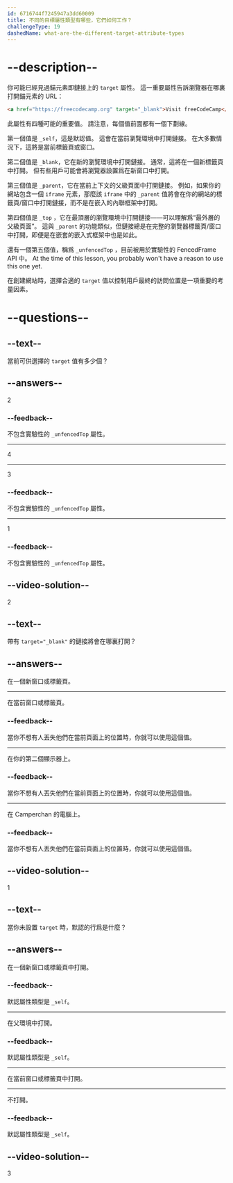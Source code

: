 ```yaml
---
id: 6716744f7245947a3dd60009
title: 不同的目標屬性類型有哪些，它們如何工作？
challengeType: 19
dashedName: what-are-the-different-target-attribute-types
---
```


# --description--

你可能已經見過錨元素即鏈接上的 `target` 屬性。 這一重要屬性告訴瀏覽器在哪裏打開錨元素的 URL：

```html
<a href="https://freecodecamp.org" target="_blank">Visit freeCodeCamp</a>
```

此屬性有四種可能的重要值。 請注意，每個值前面都有一個下劃線。

第一個值是 `_self`，這是默認值。 這會在當前瀏覽環境中打開鏈接。 在大多數情況下，這將是當前標籤頁或窗口。

第二個值是 `_blank`，它在新的瀏覽環境中打開鏈接。 通常，這將在一個新標籤頁中打開。 但有些用戶可能會將瀏覽器設置爲在新窗口中打開。

第三個值是 `_parent`，它在當前上下文的父級頁面中打開鏈接。 例如，如果你的網站包含一個 `iframe` 元素，那麼該 `iframe` 中的 `_parent` 值將會在你的網站的標籤頁/窗口中打開鏈接，而不是在嵌入的內聯框架中打開。

第四個值是 `_top` ，它在最頂層的瀏覽環境中打開鏈接——可以理解爲“最外層的父級頁面”。 這與 `_parent` 的功能類似，但鏈接總是在完整的瀏覽器標籤頁/窗口中打開，即便是在嵌套的嵌入式框架中也是如此。

還有一個第五個值，稱爲 `_unfencedTop` ，目前被用於實驗性的 FencedFrame API 中。 At the time of this lesson, you probably won't have a reason to use this one yet.

在創建網站時，選擇合適的 `target` 值以控制用戶最終的訪問位置是一項重要的考量因素。

# --questions--

## --text--

當前可供選擇的 `target` 值有多少個？

## --answers--

2

### --feedback--

不包含實驗性的 `_unfencedTop` 屬性。

---

4

---

3

### --feedback--

不包含實驗性的 `_unfencedTop` 屬性。

---

1

### --feedback--

不包含實驗性的 `_unfencedTop` 屬性。

## --video-solution--

2

## --text--

帶有 `target="_blank"` 的鏈接將會在哪裏打開？

## --answers--

在一個新窗口或標籤頁。

---

在當前窗口或標籤頁。

### --feedback--

當你不想有人丟失他們在當前頁面上的位置時，你就可以使用這個值。

---

在你的第二個顯示器上。

### --feedback--

當你不想有人丟失他們在當前頁面上的位置時，你就可以使用這個值。

---

在 Camperchan 的電腦上。

### --feedback--

當你不想有人丟失他們在當前頁面上的位置時，你就可以使用這個值。

## --video-solution--

1

## --text--

當你未設置 `target` 時，默認的行爲是什麼？

## --answers--

在一個新窗口或標籤頁中打開。

### --feedback--

默認屬性類型是 `_self`。

---

在父環境中打開。

### --feedback--

默認屬性類型是 `_self`。

---

在當前窗口或標籤頁中打開。

---

不打開。

### --feedback--

默認屬性類型是 `_self`。

## --video-solution--

3
